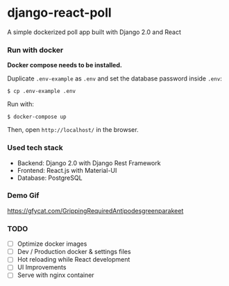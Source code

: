 # django-react-poll

A simple dockerized poll app built with Django 2.0 and React


### Run with docker

**Docker compose needs to be installed.**

Duplicate `.env-example` as `.env` and set the database password inside `.env`:

`$ cp .env-example .env`

Run with:

`$ docker-compose up`

Then, open `http://localhost/` in the browser.


### Used tech stack

- Backend: Django 2.0 with Django Rest Framework
- Frontend: React.js with Material-UI
- Database: PostgreSQL


### Demo Gif

https://gfycat.com/GrippingRequiredAntipodesgreenparakeet


### TODO

- [ ] Optimize docker images
- [ ] Dev / Production docker & settings files
- [ ] Hot reloading while React development
- [ ] UI Improvements
- [ ] Serve with nginx container
